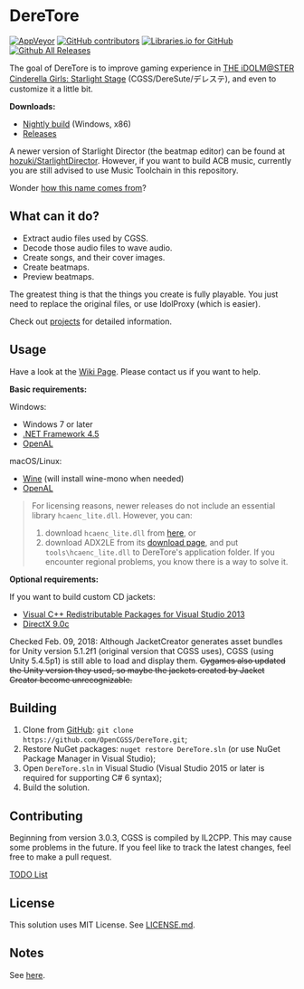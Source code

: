 # DereTore

[![AppVeyor](https://img.shields.io/appveyor/ci/hozuki/deretore-avoh8.svg)](https://ci.appveyor.com/project/hozuki/deretore-avoh8)
[![GitHub contributors](https://img.shields.io/github/contributors/OpenCGSS/DereTore.svg)](https://github.com/OpenCGSS/DereTore/graphs/contributors)
[![Libraries.io for GitHub](https://img.shields.io/librariesio/github/OpenCGSS/DereTore.svg)](https://github.com/OpenCGSS/DereTore)
[![Github All Releases](https://img.shields.io/github/downloads/OpenCGSS/DereTore/total.svg)](https://github.com/OpenCGSS/DereTore/releases)

The goal of DereTore is to improve gaming experience in [THE iDOLM@STER Cinderella Girls: Starlight Stage](http://www.project-imas.com/wiki/THE_iDOLM@STER_Cinderella_Girls%3A_Starlight_Stage)
(CGSS/DereSute/デレステ), and even to customize it a little bit.

**Downloads:**

- [Nightly build](https://ci.appveyor.com/api/projects/hozuki/deretore-avoh8/artifacts/deretore-toolkit-x86.zip) (Windows, x86)
- [Releases](https://github.com/OpenCGSS/DereTore/releases)

A newer version of Starlight Director (the beatmap editor) can be found at [hozuki/StarlightDirector](https://github.com/hozuki/StarlightDirector). However, if you
want to build ACB music, currently you are still advised to use Music Toolchain in this repository.

Wonder [how this name comes from](docs/Notes.md#the-name)?

## What can it do?

- Extract audio files used by CGSS.
- Decode those audio files to wave audio.
- Create songs, and their cover images.
- Create beatmaps.
- Preview beatmaps.

The greatest thing is that the things you create is fully playable. You just need to
replace the original files, or use IdolProxy (which is easier).

Check out [projects](docs/Projects.md) for detailed information.

## Usage

Have a look at the [Wiki Page](https://github.com/OpenCGSS/DereTore/wiki). Please contact us if you want to help.

**Basic requirements:**

Windows:

  - Windows 7 or later
  - [.NET Framework 4.5](https://www.microsoft.com/en-us/download/details.aspx?id=42642)
  - [OpenAL](https://www.openal.org/downloads/)

macOS/Linux:

  - [Wine](https://www.winehq.org/download) (will install wine-mono when needed)
  - [OpenAL](https://www.openal.org/downloads/)

> For licensing reasons, newer releases do not include an essential library `hcaenc_lite.dll`. However, you can:
>
> 1. download `hcaenc_lite.dll` from [here](https://mega.nz/#!QxQjnZRB!85k5O6K5oMMM1W9ux7ZpkzXQFgV4EoYplZsW1ZOWZnM), or
> 2. download ADX2LE from its [download page](http://www.adx2le.com/download/index.html), and put `tools\hcaenc_lite.dll` to DereTore's application folder.
> If you encounter regional problems, you know there is a way to solve it.

**Optional requirements:**

If you want to build custom CD jackets:

- [Visual C++ Redistributable Packages for Visual Studio 2013](https://www.microsoft.com/en-us/download/details.aspx?id=40784)
- [DirectX 9.0c](https://www.microsoft.com/en-us/download/details.aspx?id=8109)

Checked Feb. 09, 2018: Although JacketCreator generates asset bundles for Unity version 5.1.2f1 (original version that CGSS uses),
CGSS (using Unity 5.4.5p1) is still able to load and display them.
<del>Cygames also updated the Unity version they used, so maybe the jackets created by Jacket Creator become unrecognizable.</del>

## Building

1. Clone from [GitHub](https://github.com/OpenCGSS/DereTore.git): `git clone https://github.com/OpenCGSS/DereTore.git`;
2. Restore NuGet packages: `nuget restore DereTore.sln` (or use NuGet Package Manager in Visual Studio);
3. Open `DereTore.sln` in Visual Studio (Visual Studio 2015 or later is required for supporting C# 6 syntax);
4. Build the solution.

## Contributing

Beginning from version 3.0.3, CGSS is compiled by IL2CPP. This may cause some problems in the future.
If you feel like to track the latest changes, feel free to make a pull request.

[TODO List](docs/TODO.md)

## License

This solution uses MIT License. See [LICENSE.md](LICENSE.md).

## Notes

See [here](docs/Notes.md).

